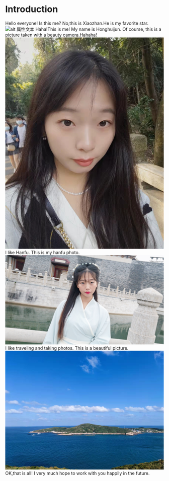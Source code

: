 # Introduction
Hello everyone! Is this me? No,this is Xiaozhan.He is my favorite star.
![alt 属性文本](https://c-ssl.duitang.com/uploads/item/202003/29/20200329084701_tUnBz.jpeg)
Haha!This is me! My name is Honghuijun.
Of course, this is a picture taken with a beauty camera.Hahaha!
![avatar](/picture/2.jpg)
I like Hanfu. This is my hanfu photo.
![avatar](/picture/psc.jpg)
I like traveling and taking photos. This is a beautiful picture.
![avatar](/picture/3.jpg)
OK,that is all! I very much hope to work with you happily in the future.